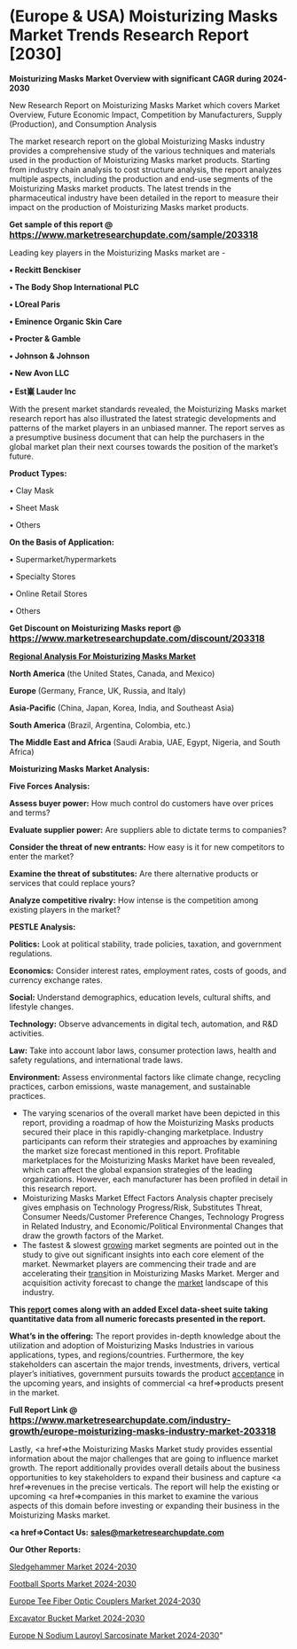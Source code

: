 # (Europe & USA) Moisturizing Masks Market Trends Research Report [2030]

<strong>Moisturizing Masks Market Overview with significant CAGR during 2024-2030</strong>

New Research Report on Moisturizing Masks Market which covers Market Overview, Future Economic Impact, Competition by Manufacturers, Supply (Production), and Consumption Analysis

The market research report on the global Moisturizing Masks industry provides a comprehensive study of the various techniques and materials used in the production of Moisturizing Masks market products. Starting from industry chain analysis to cost structure analysis, the report analyzes multiple aspects, including the production and end-use segments of the Moisturizing Masks market products. The latest trends in the pharmaceutical industry have been detailed in the report to measure their impact on the production of Moisturizing Masks market products.

<strong>Get sample of this report @ <a href=https://www.marketresearchupdate.com/sample/203318><font size=3 color=#0000ff>https://www.marketresearchupdate.com/sample/203318</font></a></strong>

Leading key players in the Moisturizing Masks market are -

<strong>• Reckitt Benckiser

• The Body Shop International PLC

• LOreal Paris

• Eminence Organic Skin Care

• Procter & Gamble

• Johnson & Johnson

• New Avon LLC

• Est嶪 Lauder Inc</strong>

With the present market standards revealed, the Moisturizing Masks market research report has also illustrated the latest strategic developments and patterns of the market players in an unbiased manner. The report serves as a presumptive business document that can help the purchasers in the global market plan their next courses towards the position of the market’s future.

<strong>Product Types:</strong>

• Clay Mask

• Sheet Mask

• Others

<strong>On the Basis of Application:</strong>

• Supermarket/hypermarkets

• Specialty Stores

• Online Retail Stores

• Others

<strong>Get Discount on Moisturizing Masks report @ <a href=https://www.marketresearchupdate.com/discount/203318><font size=3 color=#0000ff>https://www.marketresearchupdate.com/discount/203318</font></a></strong>

<strong><u><b>Regional Analysis For Moisturizing Masks Market</b></u></strong>

<strong><b>North America</b></strong> (the United States, Canada, and Mexico)

<strong><b>Europe </b></strong>(Germany, France, UK, Russia, and Italy)

<strong><b>Asia-Pacific</b></strong> (China, Japan, Korea, India, and Southeast Asia)

<strong><b>South America</b></strong> (Brazil, Argentina, Colombia, etc.)

<strong><b>The Middle East and Africa</b></strong> (Saudi Arabia, UAE, Egypt, Nigeria, and South Africa)

<strong>Moisturizing Masks Market Analysis:</strong>

<strong>Five Forces Analysis:</strong>

<strong>Assess buyer power:</strong> How much control do customers have over prices and terms?

<strong>Evaluate supplier power:</strong> Are suppliers able to dictate terms to companies?

<strong>Consider the threat of new entrants:</strong> How easy is it for new competitors to enter the market?

<strong>Examine the threat of substitutes:</strong> Are there alternative products or services that could replace yours?

<strong>Analyze competitive rivalry:</strong> How intense is the competition among existing players in the market?

<strong>PESTLE Analysis:</strong>

<strong>Politics:</strong> Look at political stability, trade policies, taxation, and government regulations.

<strong>Economics:</strong> Consider interest rates, employment rates, costs of goods, and currency exchange rates.

<strong>Social:</strong> Understand demographics, education levels, cultural shifts, and lifestyle changes.

<strong>Technology:</strong> Observe advancements in digital tech, automation, and R&D activities.

<strong>Law:</strong> Take into account labor laws, consumer protection laws, health and safety regulations, and international trade laws.

<strong>Environment:</strong> Assess environmental factors like climate change, recycling practices, carbon emissions, waste management, and sustainable practices.

<ul>
  <li>The varying scenarios of the overall market have been depicted in this report, providing a roadmap of how the Moisturizing Masks products secured their place in this rapidly-changing marketplace. Industry participants can reform their strategies and approaches by examining the market size forecast mentioned in this report. Profitable marketplaces for the Moisturizing Masks Market have been revealed, which can affect the global expansion strategies of the leading organizations. However, each manufacturer has been profiled in detail in this research report.</li>
  <li>Moisturizing Masks Market Effect Factors Analysis chapter precisely gives emphasis on Technology Progress/Risk, Substitutes Threat, Consumer Needs/Customer Preference Changes, Technology Progress in Related Industry, and Economic/Political Environmental Changes that draw the growth factors of the Market.</li>
  <li>The fastest &amp; slowest <a href=ASDF991299>growing</a> market segments are pointed out in the study to give out significant insights into each core element of the market. Newmarket players are commencing their trade and are accelerating their <a href=>trans</a>ition in Moisturizing Masks Market. Merger and acquisition activity forecast to change the <a href=>market</a> landscape of this industry.</li>
</ul>
<strong>This <a href=>report</a> comes along with an added Excel data-sheet suite taking quantitative data from all numeric forecasts presented in the report.</strong>

<strong>What’s in the offering:</strong> The report provides in-depth knowledge about the utilization and adoption of Moisturizing Masks Industries in various applications, types, and regions/countries. Furthermore, the key stakeholders can ascertain the major trends, investments, drivers, vertical player’s initiatives, government pursuits towards the product <a href=ASDF881288>acceptance</a> in the upcoming years, and insights of commercial <a href=>products</a> present in the market.

<strong>Full Report Link @ <a href=https://www.marketresearchupdate.com/industry-growth/europe-moisturizing-masks-industry-market-203318><font size=3 color=#0000ff>https://www.marketresearchupdate.com/industry-growth/europe-moisturizing-masks-industry-market-203318</font></a></strong>

Lastly, <a href=>the</a> Moisturizing Masks Market study provides essential information about the major challenges that are going to influence market growth. The report additionally provides overall details about the business opportunities to key stakeholders to expand their business and capture <a href=>revenues</a> in the precise verticals. The report will help the existing or upcoming <a href=>companies</a> in this market to examine the various aspects of this domain before investing or expanding their business in the Moisturizing Masks market.

<strong><a href=><strong>Contact Us:</strong></a></strong>
<strong>sales@marketresearchupdate.com</strong>

<strong>Our Other Reports:</strong>

<a href=https://www.linkedin.com/pulse/sledgehammer-market-industry-analysis-segments>Sledgehammer Market 2024-2030</a>

<a href=https://www.linkedin.com/pulse/football-sports-market-size-trends-consumption>Football Sports Market 2024-2030</a>

<a href=https://www.linkedin.com/pulse/europe-tee-fiber-optic-couplers-market-size-growth>Europe Tee Fiber Optic Couplers Market 2024-2030</a>

<a href=https://www.linkedin.com/pulse/excavator-bucket-market-size-scope-top-key-company-k20ff/>Excavator Bucket Market 2024-2030</a>

<a href=https://www.linkedin.com/pulse/europe-n-sodium-lauroyl-sarcosinate-market-cuesf/>Europe N Sodium Lauroyl Sarcosinate Market 2024-2030</a>"
